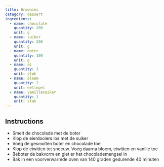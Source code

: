 ```yaml
---
title: Brownies
category: dessert
ingredients:
  - name: chocolate
    quantity: 200
    unit: g
  - name: suiker
    quantity: 200
    unit: g
  - name: boter
    quantity: 100
    unit: g
  - name: ei
    quantity: 3
    unit: stuk
  - name: bloem
    quantity: 2
    unit: eetlepel
  - name: vanillesuiker
    quantity: 1
    unit: stuk
---
```


<Recipe />

## Instructions

- Smelt de chocolade met de boter
- Klop de eierdooiers los met de suiker
- Voeg de gesmolten boter en chocolade toe
- Klop de eiwitten tot sneeuw. Voeg daarna bloem, eiwitten en vanille toe
- Beboter de bakvorm en giet er het chocolademengsel in
- Bak in een voorverwarmde oven van 140 graden gedurende 40 minuten
